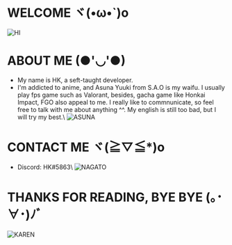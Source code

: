 # WELCOME ヾ(•ω•`)o
![HI](https://ineedanime.com/wp-content/uploads/2021/09/Yui-Hirasawa-k-on-hi-wave1.gif)
# ABOUT ME (●'◡'●)
- My name is HK, a seft-taught developer.
- I'm addicted to anime, and Asuna Yuuki from S.A.O is my waifu. I usually play fps game such as Valorant, besides, gacha game like Honkai Impact, FGO also appeal to me. I really like to commnunicate, so feel free to talk with me about anything ^^. My english is still too bad, but I will try my best.\\
![ASUNA](https://64.media.tumblr.com/81496abd023579976b91f2a8239b5d32/2145e602b976fdf1-66/s540x810/6d19af796595d9c5462faf77d7eaa5dad7189b12.gif)
# CONTACT ME ヾ(≧▽≦*)o
- Discord: HK#5863\\
![NAGATO](https://thumbs.gfycat.com/CalculatingShadowyIchthyosaurs-size_restricted.gif)
# THANKS FOR READING, BYE BYE (｡･∀･)ﾉﾞ
![KAREN](https://64.media.tumblr.com/1ffb4217c681329a84bdb662bd48dbb0/tumblr_o6av0nky1Z1twrse4o1_500.gif)
